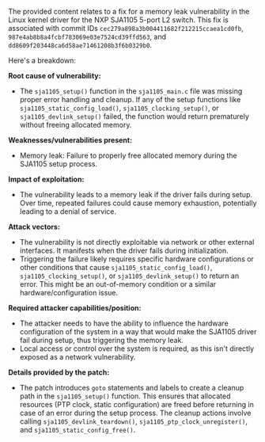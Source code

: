 The provided content relates to a fix for a memory leak vulnerability in the Linux kernel driver for the NXP SJA1105 5-port L2 switch. This fix is associated with commit IDs `cec279a898a3b004411682f212215ccaea1cd0fb`, `987e4ab8b8a4fcbf783069e03e7524cd39ffd563`, and `dd8609f203448ca6d58ae71461208b3f6b0329b0`.

Here's a breakdown:

**Root cause of vulnerability:**

- The `sja1105_setup()` function in the `sja1105_main.c` file was missing proper error handling and cleanup. If any of the setup functions like `sja1105_static_config_load()`, `sja1105_clocking_setup()`, or `sja1105_devlink_setup()` failed, the function would return prematurely without freeing allocated memory.

**Weaknesses/vulnerabilities present:**

- Memory leak: Failure to properly free allocated memory during the SJA1105 setup process.

**Impact of exploitation:**

- The vulnerability leads to a memory leak if the driver fails during setup. Over time, repeated failures could cause memory exhaustion, potentially leading to a denial of service.

**Attack vectors:**

- The vulnerability is not directly exploitable via network or other external interfaces. It manifests when the driver fails during initialization.
- Triggering the failure likely requires specific hardware configurations or other conditions that cause `sja1105_static_config_load()`, `sja1105_clocking_setup()`, or `sja1105_devlink_setup()` to return an error. This might be an out-of-memory condition or a similar hardware/configuration issue.

**Required attacker capabilities/position:**

- The attacker needs to have the ability to influence the hardware configuration of the system in a way that would make the SJA1105 driver fail during setup, thus triggering the memory leak.
- Local access or control over the system is required, as this isn't directly exposed as a network vulnerability.

**Details provided by the patch:**
- The patch introduces `goto` statements and labels to create a cleanup path in the `sja1105_setup()` function. This ensures that allocated resources (PTP clock, static configuration) are freed before returning in case of an error during the setup process. The cleanup actions involve calling `sja1105_devlink_teardown()`, `sja1105_ptp_clock_unregister()`, and `sja1105_static_config_free()`.